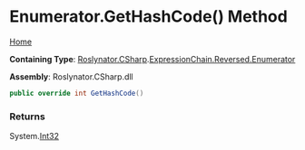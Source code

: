 # Enumerator\.GetHashCode\(\) Method <a name="_Top"></a>

[Home](../../../../../../README.md)

**Containing Type**: [Roslynator.CSharp](../../../../README.md#_Top)\.[ExpressionChain.Reversed.Enumerator](../README.md#_Top)

**Assembly**: Roslynator\.CSharp\.dll

```csharp
public override int GetHashCode()
```

### Returns

System\.[Int32](https://docs.microsoft.com/en-us/dotnet/api/system.int32)

